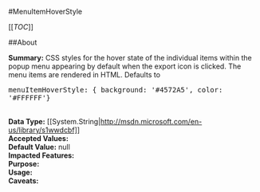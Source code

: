 #MenuItemHoverStyle

[[_TOC_]]

##About

**Summary:**  CSS styles for the hover state of the individual items within the popup menu appearing by default when the export icon is clicked. The menu items are rendered in HTML. Defaults to <pre>menuItemHoverStyle: { background: '#4572A5', color: '#FFFFFF'}</pre>  
**Data Type:** [[System.String|http://msdn.microsoft.com/en-us/library/s1wwdcbf]]  
**Accepted Values:**   
**Default Value:** null  
**Impacted Features:**   
**Purpose:**   
**Usage:**   
**Caveats:**   

